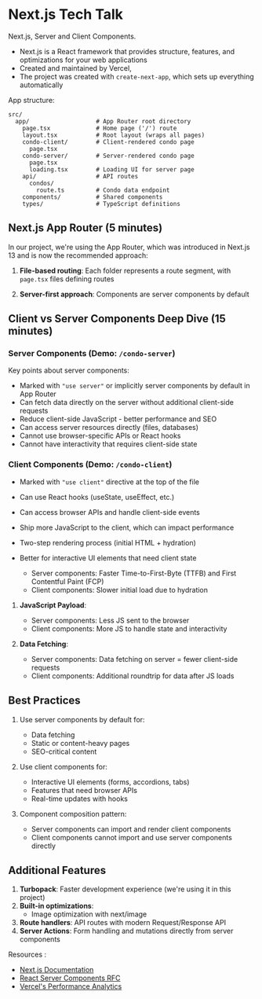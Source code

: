 # Next.js Tech Talk

Next.js, Server and Client Components.

- Next.js is a React framework that provides structure, features, and optimizations for your web applications
- Created and maintained by Vercel,
- The project was created with `create-next-app`, which sets up everything automatically

App structure:

```
src/
  app/                   # App Router root directory
    page.tsx             # Home page ('/') route
    layout.tsx           # Root layout (wraps all pages)
    condo-client/        # Client-rendered condo page
      page.tsx
    condo-server/        # Server-rendered condo page
      page.tsx
      loading.tsx        # Loading UI for server page
    api/                 # API routes
      condos/
        route.ts         # Condo data endpoint
    components/          # Shared components
    types/               # TypeScript definitions
```

## Next.js App Router (5 minutes)

In our project, we're using the App Router, which was introduced in Next.js 13 and is now the recommended approach:

1. **File-based routing**: Each folder represents a route segment, with `page.tsx` files defining routes

2. **Server-first approach**: Components are server components by default

## Client vs Server Components Deep Dive (15 minutes)

### Server Components (Demo: `/condo-server`)

Key points about server components:

- Marked with `"use server"` or implicitly server components by default in App Router
- Can fetch data directly on the server without additional client-side requests
- Reduce client-side JavaScript - better performance and SEO
- Can access server resources directly (files, databases)
- Cannot use browser-specific APIs or React hooks
- Cannot have interactivity that requires client-side state

### Client Components (Demo: `/condo-client`)

- Marked with `"use client"` directive at the top of the file
- Can use React hooks (useState, useEffect, etc.)
- Can access browser APIs and handle client-side events
- Ship more JavaScript to the client, which can impact performance
- Two-step rendering process (initial HTML + hydration)
- Better for interactive UI elements that need client state

  - Server components: Faster Time-to-First-Byte (TTFB) and First Contentful Paint (FCP)
  - Client components: Slower initial load due to hydration

1. **JavaScript Payload**:

   - Server components: Less JS sent to the browser
   - Client components: More JS to handle state and interactivity

2. **Data Fetching**:
   - Server components: Data fetching on server = fewer client-side requests
   - Client components: Additional roundtrip for data after JS loads

## Best Practices

1. Use server components by default for:

   - Data fetching
   - Static or content-heavy pages
   - SEO-critical content

2. Use client components for:

   - Interactive UI elements (forms, accordions, tabs)
   - Features that need browser APIs
   - Real-time updates with hooks

3. Component composition pattern:
   - Server components can import and render client components
   - Client components cannot import and use server components directly

## Additional Features

1. **Turbopack**: Faster development experience (we're using it in this project)
2. **Built-in optimizations**:
   - Image optimization with next/image
3. **Route handlers**: API routes with modern Request/Response API
4. **Server Actions**: Form handling and mutations directly from server components

Resources :

- [Next.js Documentation](https://nextjs.org/docs)
- [React Server Components RFC](https://github.com/reactjs/rfcs/blob/main/text/0188-server-components.md)
- [Vercel's Performance Analytics](https://vercel.com/analytics)
